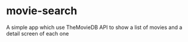 # movie-search
A simple app which use TheMovieDB API to show a list of movies and a detail screen of each one
